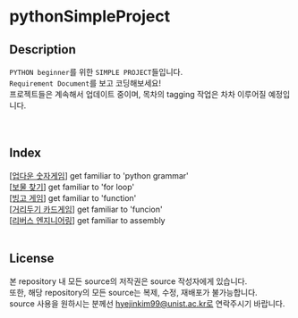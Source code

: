 # pythonSimpleProject

## Description
`PYTHON beginner`를 위한 `SIMPLE PROJECT`들입니다.  
`Requirement Document`를 보고 코딩해보세요!  
프로젝트들은 계속해서 업데이트 중이며, 목차의 tagging 작업은 차차 이루어질 예정입니다.   
<br>
<br>

## Index
[[업다운 숫자게임](https://github.com/happyhddey/pythonSimpleProject/blob/main/project/updown/updownNumberGame.md)] get familiar to 'python grammar'   
[[보물 찾기](https://github.com/happyhddey/pythonSimpleProject/blob/main/project/treasureHunt/treasureHunt.md)] get familiar to 'for loop'   
[[빙고 게임](https://github.com/happyhddey/pythonSimpleProject/blob/main/project/allYouNeedIsFunction/bingoGame.md)] get familiar to 'function'   
[[거리두기 카드게임](https://github.com/happyhddey/pythonSimpleProject/blob/main/project/distancingCardGame/distancingCardGame.md)] get familiar to 'funcion'  
[[리버스 엔지니어링](https://github.com/happyhddey/pythonSimpleProject/blob/main/project/reverseEngineering/mipsInstruction.md)] get familiar to assembly
<br>
<br>

## License
본 repository 내 모든 source의 저작권은 source 작성자에게 있습니다.  
또한, 해당 repository의 모든 source는 복제, 수정, 재배포가 불가능합니다.   
source 사용을 원하시는 분께선 hyejinkim99@unist.ac.kr로 연락주시기 바랍니다.
<br>
<br>
